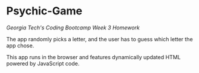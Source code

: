 # Psychic-Game

*Georgia Tech's Coding Bootcamp Week 3 Homework*

The app randomly picks a letter, and the user has to guess which letter the app chose.  

This app runs in the browser and features dynamically updated HTML powered by JavaScript code.